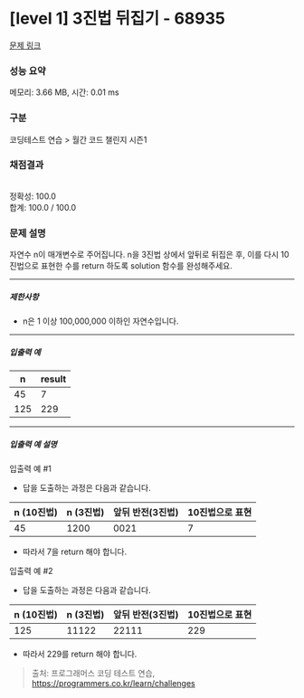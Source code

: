 # [level 1] 3진법 뒤집기 - 68935 

[문제 링크](https://school.programmers.co.kr/learn/courses/30/lessons/68935) 

### 성능 요약

메모리: 3.66 MB, 시간: 0.01 ms

### 구분

코딩테스트 연습 > 월간 코드 챌린지 시즌1

### 채점결과

<br/>정확성: 100.0<br/>합계: 100.0 / 100.0

### 문제 설명

<p>자연수 n이 매개변수로 주어집니다. n을 3진법 상에서 앞뒤로 뒤집은 후, 이를 다시 10진법으로 표현한 수를 return 하도록 solution 함수를 완성해주세요.</p>

<hr>

<h5>제한사항</h5>

<ul>
<li>n은 1 이상 100,000,000 이하인 자연수입니다.</li>
</ul>

<hr>

<h5>입출력 예</h5>
<table class="table">
        <thead><tr>
<th>n</th>
<th>result</th>
</tr>
</thead>
        <tbody><tr>
<td>45</td>
<td>7</td>
</tr>
<tr>
<td>125</td>
<td>229</td>
</tr>
</tbody>
      </table>
<hr>

<h5>입출력 예 설명</h5>

<p>입출력 예 #1</p>

<ul>
<li>답을 도출하는 과정은 다음과 같습니다.</li>
</ul>
<table class="table">
        <thead><tr>
<th>n (10진법)</th>
<th>n (3진법)</th>
<th>앞뒤 반전(3진법)</th>
<th>10진법으로 표현</th>
</tr>
</thead>
        <tbody><tr>
<td>45</td>
<td>1200</td>
<td>0021</td>
<td>7</td>
</tr>
</tbody>
      </table>
<ul>
<li>따라서 7을 return 해야 합니다.</li>
</ul>

<p>입출력 예 #2</p>

<ul>
<li>답을 도출하는 과정은 다음과 같습니다.</li>
</ul>
<table class="table">
        <thead><tr>
<th>n (10진법)</th>
<th>n (3진법)</th>
<th>앞뒤 반전(3진법)</th>
<th>10진법으로 표현</th>
</tr>
</thead>
        <tbody><tr>
<td>125</td>
<td>11122</td>
<td>22111</td>
<td>229</td>
</tr>
</tbody>
      </table>
<ul>
<li>따라서 229를 return 해야 합니다.</li>
</ul>


> 출처: 프로그래머스 코딩 테스트 연습, https://programmers.co.kr/learn/challenges
